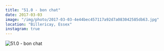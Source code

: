 ```yaml
---
title: "51.0 - bon chat"
date: 2017-03-03
image: "/img/photo/2017-03-03-4e44bec457117a92d7a083042585db63.jpg"
location: "Billericay, Essex"
instagram: true
---
```


![51.0 - bon chat](/img/photo/2017-03-03-4e44bec457117a92d7a083042585db63.jpg)
